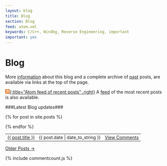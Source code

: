 ```yaml
---
layout: blog
title: Blog
section: Blog
feed: atom.xml
keywords: C/C++, Windbg, Reverse Engineering, important
important: yes
---
```


Blog
=====================

More [information](/info) about this blog and a complete archive of [past](past.html) posts, are 
available via links at the top of the page.

[![Feed icon](/files/css/feed-icon-14x14.png){:title="Atom feed of recent posts" .right}][feed]
A [feed][] of the most recent posts is also available.

[feed]: /atom.xml

###Latest Blog updates###

<table id="highlight" cellpadding="0" cellspacing="0" border="0">
{% for post in site.posts %}


<tr>

  
  <td class="title"><a  href="{{ post.url }}" data-disqus-identifier="{{ post.disqus_id }}">{{ post.title }}</a></td>
  <td class="date">{{ post.date | date_to_string }}</td>
  <td class="time"><a class="comments" data-disqus-identifier="{{ post.disqus_id }}" href="{{ post.url }}#disqus_thread">View Comments</a></td>
  

</tr>

{% endfor %}
</table>

<p>
<a href="past.html">Older Posts &rarr;</a>
</p>

{% include commentcount.js %}
